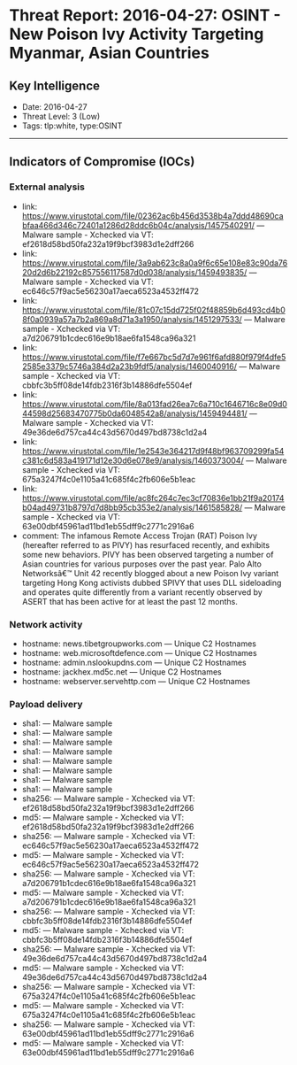 # Threat Report: 2016-04-27: OSINT - New Poison Ivy Activity Targeting Myanmar, Asian Countries


## Key Intelligence
* Date: 2016-04-27
* Threat Level: 3 (Low)
* Tags: tlp:white, type:OSINT

---

## Indicators of Compromise (IOCs)
### External analysis
* link: https://www.virustotal.com/file/02362ac6b456d3538b4a7ddd48690cabfaa466d346c72401a1286d28ddc6b04c/analysis/1457540291/ — Malware sample - Xchecked via VT: ef2618d58bd50fa232a19f9bcf3983d1e2dff266
* link: https://www.virustotal.com/file/3a9ab623c8a0a9f6c65e108e83c90da7620d2d6b22192c857556117587d0d038/analysis/1459493835/ — Malware sample - Xchecked via VT: ec646c57f9ac5e56230a17aeca6523a4532ff472
* link: https://www.virustotal.com/file/81c07c15dd725f02f48859b6d493cd4b08f0a0939a57a7b2a869a8d71a3a1950/analysis/1451297533/ — Malware sample - Xchecked via VT: a7d206791b1cdec616e9b18ae6fa1548ca96a321
* link: https://www.virustotal.com/file/f7e667bc5d7d7e961f6afd880f979f4dfe52585e3379c5746a384d2a23b9fdf5/analysis/1460040916/ — Malware sample - Xchecked via VT: cbbfc3b5ff08de14fdb2316f3b14886dfe5504ef
* link: https://www.virustotal.com/file/8a013fad26ea7c6a710c1646716c8e09d044598d25683470775b0da6048542a8/analysis/1459494481/ — Malware sample - Xchecked via VT: 49e36de6d757ca44c43d5670d497bd8738c1d2a4
* link: https://www.virustotal.com/file/1e2543e364217d9f48bf963709299fa54c381c6d583a419171d12e30d6e078e9/analysis/1460373004/ — Malware sample - Xchecked via VT: 675a3247f4c0e1105a41c685f4c2fb606e5b1eac
* link: https://www.virustotal.com/file/ac8fc264c7ec3cf70836e1bb21f9a20174b04ad49731b8797d7d8bb95cb353e2/analysis/1461585828/ — Malware sample - Xchecked via VT: 63e00dbf45961ad11bd1eb55dff9c2771c2916a6
* comment: The infamous Remote Access Trojan (RAT) Poison Ivy (hereafter referred to as PIVY) has resurfaced recently, and exhibits some new behaviors. PIVY has been observed targeting a number of Asian countries for various purposes over the past year. Palo Alto Networksâ€™ Unit 42 recently blogged about a new Poison Ivy variant targeting Hong Kong activists dubbed SPIVY that uses DLL sideloading and operates quite differently from a variant recently observed by ASERT that has been active for at least the past 12 months.

### Network activity
* hostname: news.tibetgroupworks.com — Unique C2 Hostnames
* hostname: web.microsoftdefence.com — Unique C2 Hostnames
* hostname: admin.nslookupdns.com — Unique C2 Hostnames
* hostname: jackhex.md5c.net — Unique C2 Hostnames
* hostname: webserver.servehttp.com — Unique C2 Hostnames

### Payload delivery
* sha1: <sha1> — Malware sample
* sha1: <sha1> — Malware sample
* sha1: <sha1> — Malware sample
* sha1: <sha1> — Malware sample
* sha1: <sha1> — Malware sample
* sha1: <sha1> — Malware sample
* sha1: <sha1> — Malware sample
* sha1: <sha1> — Malware sample
* sha256: <sha256> — Malware sample - Xchecked via VT: ef2618d58bd50fa232a19f9bcf3983d1e2dff266
* md5: <md5> — Malware sample - Xchecked via VT: ef2618d58bd50fa232a19f9bcf3983d1e2dff266
* sha256: <sha256> — Malware sample - Xchecked via VT: ec646c57f9ac5e56230a17aeca6523a4532ff472
* md5: <md5> — Malware sample - Xchecked via VT: ec646c57f9ac5e56230a17aeca6523a4532ff472
* sha256: <sha256> — Malware sample - Xchecked via VT: a7d206791b1cdec616e9b18ae6fa1548ca96a321
* md5: <md5> — Malware sample - Xchecked via VT: a7d206791b1cdec616e9b18ae6fa1548ca96a321
* sha256: <sha256> — Malware sample - Xchecked via VT: cbbfc3b5ff08de14fdb2316f3b14886dfe5504ef
* md5: <md5> — Malware sample - Xchecked via VT: cbbfc3b5ff08de14fdb2316f3b14886dfe5504ef
* sha256: <sha256> — Malware sample - Xchecked via VT: 49e36de6d757ca44c43d5670d497bd8738c1d2a4
* md5: <md5> — Malware sample - Xchecked via VT: 49e36de6d757ca44c43d5670d497bd8738c1d2a4
* sha256: <sha256> — Malware sample - Xchecked via VT: 675a3247f4c0e1105a41c685f4c2fb606e5b1eac
* md5: <md5> — Malware sample - Xchecked via VT: 675a3247f4c0e1105a41c685f4c2fb606e5b1eac
* sha256: <sha256> — Malware sample - Xchecked via VT: 63e00dbf45961ad11bd1eb55dff9c2771c2916a6
* md5: <md5> — Malware sample - Xchecked via VT: 63e00dbf45961ad11bd1eb55dff9c2771c2916a6

